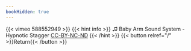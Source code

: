 ```yaml
---
bookHidden: true
---
```


{{< vimeo 588552949 >}}
{{< hint info >}}
♫ Baby Arm Sound System - Hypnotic Stagger [CC-BY-NC-ND](https://freemusicarchive.org/music/Baby_Arm_Sound_System/Dust_Particles_Volume_One/3_-_Baby_Arm_Sound_System_-_Hypnotic_Stagger)
{{< /hint >}}
{{< button relref="/" >}}Return{{< /button >}}
